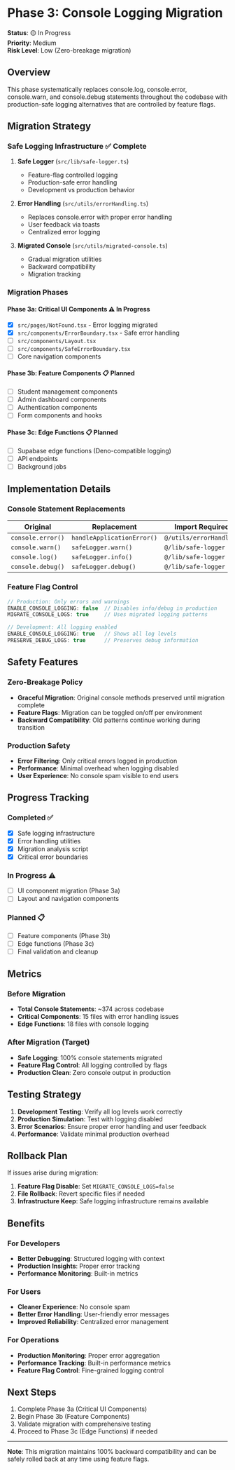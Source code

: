 # Phase 3: Console Logging Migration

**Status**: 🟡 In Progress  
**Priority**: Medium  
**Risk Level**: Low (Zero-breakage migration)

## Overview

This phase systematically replaces console.log, console.error, console.warn, and console.debug statements throughout the codebase with production-safe logging alternatives that are controlled by feature flags.

## Migration Strategy

### Safe Logging Infrastructure ✅ Complete

1. **Safe Logger** (`src/lib/safe-logger.ts`)
   - Feature-flag controlled logging
   - Production-safe error handling
   - Development vs production behavior

2. **Error Handling** (`src/utils/errorHandling.ts`)
   - Replaces console.error with proper error handling
   - User feedback via toasts
   - Centralized error logging

3. **Migrated Console** (`src/utils/migrated-console.ts`)
   - Gradual migration utilities
   - Backward compatibility
   - Migration tracking

### Migration Phases

#### Phase 3a: Critical UI Components ⚠️ In Progress
- [x] `src/pages/NotFound.tsx` - Error logging migrated
- [x] `src/components/ErrorBoundary.tsx` - Safe error handling
- [ ] `src/components/Layout.tsx`
- [ ] `src/components/SafeErrorBoundary.tsx`
- [ ] Core navigation components

#### Phase 3b: Feature Components 📋 Planned
- [ ] Student management components
- [ ] Admin dashboard components  
- [ ] Authentication components
- [ ] Form components and hooks

#### Phase 3c: Edge Functions 📋 Planned
- [ ] Supabase edge functions (Deno-compatible logging)
- [ ] API endpoints
- [ ] Background jobs

## Implementation Details

### Console Statement Replacements

| Original | Replacement | Import Required |
|----------|-------------|-----------------|
| `console.error()` | `handleApplicationError()` | `@/utils/errorHandling` |
| `console.warn()` | `safeLogger.warn()` | `@/lib/safe-logger` |
| `console.log()` | `safeLogger.info()` | `@/lib/safe-logger` |
| `console.debug()` | `safeLogger.debug()` | `@/lib/safe-logger` |

### Feature Flag Control

```typescript
// Production: Only errors and warnings
ENABLE_CONSOLE_LOGGING: false  // Disables info/debug in production
MIGRATE_CONSOLE_LOGS: true     // Uses migrated logging patterns

// Development: All logging enabled
ENABLE_CONSOLE_LOGGING: true   // Shows all log levels
PRESERVE_DEBUG_LOGS: true      // Preserves debug information
```

## Safety Features

### Zero-Breakage Policy
- **Graceful Migration**: Original console methods preserved until migration complete
- **Feature Flags**: Migration can be toggled on/off per environment
- **Backward Compatibility**: Old patterns continue working during transition

### Production Safety
- **Error Filtering**: Only critical errors logged in production
- **Performance**: Minimal overhead when logging disabled
- **User Experience**: No console spam visible to end users

## Progress Tracking

### Completed ✅
- [x] Safe logging infrastructure
- [x] Error handling utilities
- [x] Migration analysis script
- [x] Critical error boundaries

### In Progress ⚠️
- [ ] UI component migration (Phase 3a)
- [ ] Layout and navigation components

### Planned 📋
- [ ] Feature components (Phase 3b)
- [ ] Edge functions (Phase 3c)
- [ ] Final validation and cleanup

## Metrics

### Before Migration
- **Total Console Statements**: ~374 across codebase
- **Critical Components**: 15 files with error handling issues
- **Edge Functions**: 18 files with console logging

### After Migration (Target)
- **Safe Logging**: 100% console statements migrated
- **Feature Flag Control**: All logging controlled by flags
- **Production Clean**: Zero console output in production

## Testing Strategy

1. **Development Testing**: Verify all log levels work correctly
2. **Production Simulation**: Test with logging disabled
3. **Error Scenarios**: Ensure proper error handling and user feedback
4. **Performance**: Validate minimal production overhead

## Rollback Plan

If issues arise during migration:
1. **Feature Flag Disable**: Set `MIGRATE_CONSOLE_LOGS=false`
2. **File Rollback**: Revert specific files if needed
3. **Infrastructure Keep**: Safe logging infrastructure remains available

## Benefits

### For Developers
- **Better Debugging**: Structured logging with context
- **Production Insights**: Proper error tracking
- **Performance Monitoring**: Built-in metrics

### For Users
- **Cleaner Experience**: No console spam
- **Better Error Handling**: User-friendly error messages
- **Improved Reliability**: Centralized error management

### For Operations
- **Production Monitoring**: Proper error aggregation
- **Performance Tracking**: Built-in performance metrics
- **Feature Flag Control**: Fine-grained logging control

## Next Steps

1. Complete Phase 3a (Critical UI Components)
2. Begin Phase 3b (Feature Components) 
3. Validate migration with comprehensive testing
4. Proceed to Phase 3c (Edge Functions) if needed

---

**Note**: This migration maintains 100% backward compatibility and can be safely rolled back at any time using feature flags.
